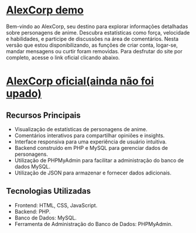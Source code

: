 # [AlexCorp demo](https://viniciuslabernardes.github.io/alexcorp/)

Bem-vindo ao AlexCorp, seu destino para explorar informações detalhadas sobre personagens de anime. Descubra estatísticas como força, velocidade e habilidades, e participe de discussões na área de comentários.
Nesta versão que estou disponibilizando, as funções de criar conta, logar-se, mandar mensagens ou curtir foram removidas. Para desfrutar do site por completo, acesse o link oficial clicando abaixo.

# [AlexCorp oficial(ainda não foi upado)](123432123123124)

## Recursos Principais

- Visualização de estatísticas de personagens de anime.
- Comentários interativos para compartilhar opiniões e insights.
- Interface responsiva para uma experiência de usuário intuitiva.
- Backend construído em PHP e MySQL para gerenciar dados de personagens.
- Utilização de PHPMyAdmin para facilitar a administração do banco de dados MySQL.
- Utilização de JSON para armazenar e fornecer dados adicionais.

## Tecnologias Utilizadas

- Frontend: HTML, CSS, JavaScript.
- Backend: PHP.
- Banco de Dados: MySQL.
- Ferramenta de Administração do Banco de Dados: PHPMyAdmin.
